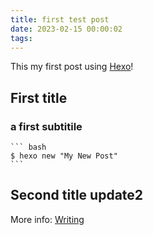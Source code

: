 ```yaml
---
title: first test post
date: 2023-02-15 00:00:02
tags:
---
```

This my first post using [Hexo](https://hexo.io/)! 

## First title

### a first subtitile 

    ``` bash
    $ hexo new "My New Post"
    ```

## Second title update2

More info: [Writing](https://hexo.io/docs/writing.html)
